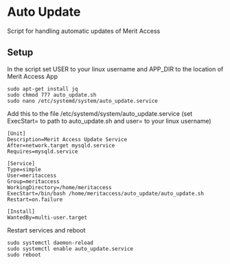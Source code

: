 # Auto Update
Script for handling automatic updates of Merit Access

## Setup
In the script set USER to your linux username and APP_DIR to the location of Merit Access App
```
sudo apt-get install jq
sudo chmod 777 auto_update.sh
sudo nano /etc/systemd/system/auto_update.service
```
Add this to the file /etc/systemd/system/auto_update.service (set ExecStart= to path to auto_update.sh and user= to your linux username)
```
[Unit]
Description=Merit Access Update Service
After=network.target mysqld.service
Requires=mysqld.service

[Service]
Type=simple
User=meritaccess
Group=meritaccess
WorkingDirectory=/home/meritaccess
ExecStart=/bin/bash /home/meritaccess/auto_update/auto_update.sh
Restart=on.failure

[Install]
WantedBy=multi-user.target
```
Restart services and reboot
```
sudo systemctl daemon-reload
sudo systemctl enable auto_update.service
sudo reboot
```
